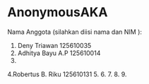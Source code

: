 # AnonymousAKA
Nama Anggota (silahkan diisi nama dan NIM ):
1. Deny Triawan 125610035
2. Adhitya Bayu A.P 125610014
3.
4.Robertus B. Riku 125610131
5.
6.
7.
8.
9.
